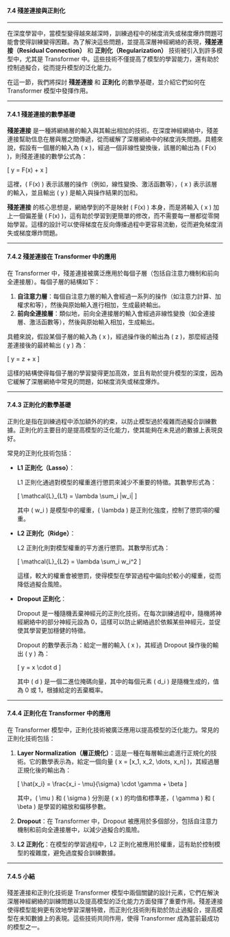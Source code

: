 #### **7.4 殘差連接與正則化**

---

在深度學習中，當模型變得越來越深時，訓練過程中的梯度消失或梯度爆炸問題可能會使得訓練變得困難。為了解決這些問題，並提高深層神經網絡的表現，**殘差連接（Residual Connection）** 和 **正則化（Regularization）** 技術被引入到許多模型中，尤其是 Transformer 中。這些技術不僅提高了模型的學習能力，還有助於控制過擬合，從而提升模型的泛化能力。

在這一節，我們將探討 **殘差連接** 和 **正則化** 的數學基礎，並介紹它們如何在 Transformer 模型中發揮作用。

---

#### **7.4.1 殘差連接的數學基礎**

**殘差連接** 是一種將網絡層的輸入與其輸出相加的技術。在深度神經網絡中，殘差連接幫助信息在層與層之間傳遞，從而緩解了深層網絡中的梯度消失問題。具體來說，假設有一個層的輸入為 \( x \)，經過一個非線性變換後，該層的輸出為 \( F(x) \)，則殘差連接的數學公式為：

\[
y = F(x) + x
\]

這裡，\( F(x) \) 表示該層的操作（例如，線性變換、激活函數等），\( x \) 表示該層的輸入，並且輸出 \( y \) 是輸入與操作結果的加和。

**殘差連接** 的核心思想是，網絡學到的不是映射 \( F(x) \) 本身，而是將輸入 \( x \) 加上一個偏差量 \( F(x) \)，這有助於學習到更簡單的修改，而不需要每一層都從零開始學習。這樣的設計可以使得梯度在反向傳播過程中更容易流動，從而避免梯度消失或梯度爆炸問題。

---

#### **7.4.2 殘差連接在 Transformer 中的應用**

在 Transformer 中，殘差連接被廣泛應用於每個子層（包括自注意力機制和前向全連接層）。每個子層的結構如下：

1. **自注意力層**：每個自注意力層的輸入會經過一系列的操作（如注意力計算、加權求和等），然後與原始輸入進行相加，生成最終輸出。
2. **前向全連接層**：類似地，前向全連接層的輸入會經過非線性變換（如全連接層、激活函數等），然後與原始輸入相加，生成輸出。

具體來說，假設某個子層的輸入為 \( x \)，經過操作後的輸出為 \( z \)，那麼經過殘差連接後的最終輸出 \( y \) 為：

\[
y = z + x
\]

這樣的結構使得每個子層的學習變得更加高效，並且有助於提升模型的深度，因為它緩解了深層網絡中常見的問題，如梯度消失或梯度爆炸。

---

#### **7.4.3 正則化的數學基礎**

正則化是指在訓練過程中添加額外的約束，以防止模型過於複雜而過擬合訓練數據。正則化的主要目的是提高模型的泛化能力，使其能夠在未見過的數據上表現良好。

常見的正則化技術包括：

- **L1 正則化（Lasso）**：
  
  L1 正則化通過對模型的權重進行懲罰來減少不重要的特徵。其數學形式為：

  \[
  \mathcal{L}_{L1} = \lambda \sum_i |w_i|
  \]

  其中 \( w_i \) 是模型中的權重，\( \lambda \) 是正則化強度，控制了懲罰項的權重。

- **L2 正則化（Ridge）**：
  
  L2 正則化則對模型權重的平方進行懲罰。其數學形式為：

  \[
  \mathcal{L}_{L2} = \lambda \sum_i w_i^2
  \]

  這樣，較大的權重會被懲罰，使得模型在學習過程中偏向於較小的權重，從而降低過擬合風險。

- **Dropout 正則化**：

  Dropout 是一種隨機丟棄神經元的正則化技術。在每次訓練過程中，隨機將神經網絡中的部分神經元設為 0，這樣可以防止網絡過於依賴某些神經元，並促使其學習更加穩健的特徵。

  Dropout 的數學表示為：給定一層的輸入 \( x \)，其經過 Dropout 操作後的輸出 \( y \) 為：

  \[
  y = x \cdot d
  \]

  其中 \( d \) 是一個二進位掩碼向量，其中的每個元素 \( d_i \) 是隨機生成的，值為 0 或 1，根據給定的丟棄概率。

---

#### **7.4.4 正則化在 Transformer 中的應用**

在 Transformer 模型中，正則化技術被廣泛應用以提高模型的泛化能力。常見的正則化技術包括：

1. **Layer Normalization（層正規化）**：這是一種在每層輸出處進行正規化的技術。它的數學表示為，給定一個向量 \( x = [x_1, x_2, \dots, x_n] \)，其經過層正規化後的輸出為：

   \[
   \hat{x_i} = \frac{x_i - \mu}{\sigma} \cdot \gamma + \beta
   \]

   其中，\( \mu \) 和 \( \sigma \) 分別是 \( x \) 的均值和標準差，\( \gamma \) 和 \( \beta \) 是學習的縮放和偏移參數。

2. **Dropout**：在 Transformer 中，Dropout 被應用於多個部分，包括自注意力機制和前向全連接層中，以減少過擬合的風險。

3. **L2 正則化**：在模型的學習過程中，L2 正則化被應用於權重，這有助於控制模型的複雜度，避免過度擬合訓練數據。

---

#### **7.4.5 小結**

殘差連接和正則化技術是 Transformer 模型中兩個關鍵的設計元素，它們在解決深層神經網絡的訓練問題以及提高模型的泛化能力方面發揮了重要作用。殘差連接使得模型能夠更有效地學習深層特徵，而正則化技術則有助於防止過擬合，提高模型在未知數據上的表現。這些技術共同作用，使得 Transformer 成為當前最成功的模型之一。